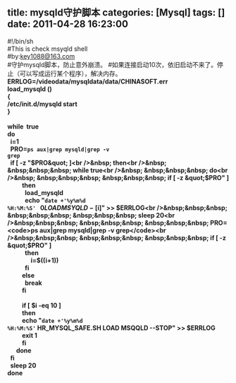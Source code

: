 title: mysqld守护脚本
categories: [Mysql]
tags: []
date: 2011-04-28 16:23:00
---
#!/bin/sh<br />#This is check msyqld shell<br />#by:key1088@163.com<br />#守护mysqld脚本，防止意外崩溃。
#如果连接启动10次，依旧启动不来了。停止（可以写成运行某个程序），解决内存。
&nbsp;
<strong>ERRLOG=/videodata/mysqldata/data/CHINASOFT.err<br />load_mysqld ()<br />{<br />/etc/init.d/mysqld start<br />}<br /><br />while&nbsp; true<br />do<br />&nbsp; i=1<br />&nbsp; PRO=<code>ps aux|grep mysqld|grep -v grep</code><br />&nbsp; if [ -z &quot;$PRO&quot; ]<br />&nbsp; then<br />&nbsp; &nbsp;&nbsp;&nbsp; while true<br />&nbsp; &nbsp;&nbsp;&nbsp; do<br />&nbsp; &nbsp;&nbsp;&nbsp; &nbsp;&nbsp;&nbsp; if [ -z &quot;$PRO&quot; ]<br />&nbsp; &nbsp;&nbsp;&nbsp; &nbsp;&nbsp;&nbsp; then<br />&nbsp;&nbsp;&nbsp; &nbsp;&nbsp;&nbsp; &nbsp;&nbsp;&nbsp; load_mysqld<br />&nbsp;&nbsp;&nbsp; &nbsp;&nbsp;&nbsp; &nbsp;&nbsp;&nbsp; echo &quot;<code>date +'%y%m%d %H:%M:%S'</code>&nbsp;&nbsp; $0 LOAD MSYQLD-[$i]&quot; &gt;&gt; $ERRLOG<br />&nbsp;&nbsp;&nbsp; &nbsp;&nbsp;&nbsp; &nbsp;&nbsp;&nbsp; sleep 20<br />&nbsp;&nbsp;&nbsp; &nbsp;&nbsp;&nbsp; &nbsp;&nbsp;&nbsp; PRO=<code>ps aux|grep mysqld|grep -v grep</code><br />&nbsp;&nbsp;&nbsp; &nbsp;&nbsp;&nbsp; &nbsp;&nbsp;&nbsp; if [ -z &quot;$PRO&quot; ]<br />&nbsp;&nbsp;&nbsp; &nbsp;&nbsp;&nbsp; &nbsp;&nbsp;&nbsp; then&nbsp;&nbsp;&nbsp;<br />&nbsp;&nbsp;&nbsp; &nbsp;&nbsp;&nbsp; &nbsp;&nbsp;&nbsp; &nbsp;&nbsp;&nbsp; i=$((i+1))<br />&nbsp;&nbsp;&nbsp; &nbsp;&nbsp;&nbsp; &nbsp;&nbsp;&nbsp; fi<br />&nbsp;&nbsp;&nbsp; &nbsp;&nbsp;&nbsp;&nbsp;&nbsp; else<br />&nbsp;&nbsp;&nbsp; &nbsp;&nbsp;&nbsp; &nbsp;&nbsp;&nbsp; break<br />&nbsp; &nbsp;&nbsp;&nbsp; &nbsp;&nbsp;&nbsp; fi<br />&nbsp; &nbsp;&nbsp;&nbsp; &nbsp;&nbsp;&nbsp;<br />&nbsp; &nbsp;&nbsp;&nbsp; &nbsp;&nbsp;&nbsp; if [ $i -eq 10 ]<br />&nbsp; &nbsp;&nbsp;&nbsp; &nbsp;&nbsp;&nbsp; then<br />&nbsp;&nbsp;&nbsp; &nbsp; &nbsp;&nbsp;&nbsp; echo &quot;<code>date +'%y%m%d %H:%M:%S'</code> HR_MYSQL_SAFE.SH LOAD MSQQLD --STOP&quot; &gt;&gt; $ERRLOG<br />&nbsp;&nbsp;&nbsp;&nbsp; &nbsp;&nbsp; &nbsp; exit 1<br />&nbsp;&nbsp;&nbsp;&nbsp; &nbsp;&nbsp;&nbsp;&nbsp; fi<br />&nbsp; &nbsp;&nbsp;&nbsp; done<br />&nbsp; fi<br />&nbsp; sleep 20<br />done</strong>